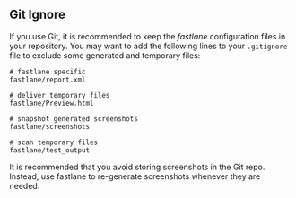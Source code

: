 ## Git Ignore

If you use Git, it is recommended to keep the _fastlane_ configuration files in your repository. You may want to add the following lines to your `.gitignore` file to exclude some generated and temporary files:

```no-highlight
# fastlane specific
fastlane/report.xml

# deliver temporary files
fastlane/Preview.html

# snapshot generated screenshots
fastlane/screenshots

# scan temporary files
fastlane/test_output
```

It is recommended that you avoid storing screenshots in the Git repo. Instead, use fastlane to re-generate screenshots whenever they are needed.
